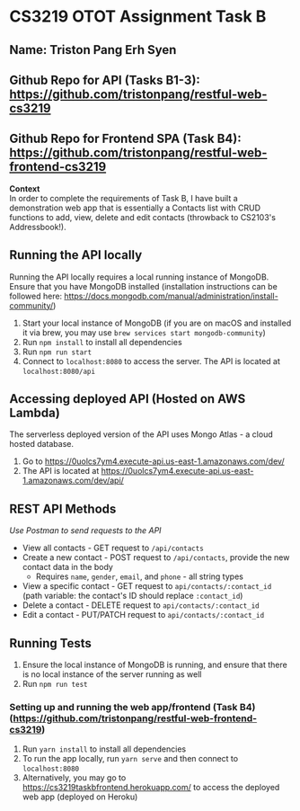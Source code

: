 # CS3219 OTOT Assignment Task B
## Name: Triston Pang Erh Syen
## Github Repo for API (Tasks B1-3): https://github.com/tristonpang/restful-web-cs3219
## Github Repo for Frontend SPA (Task B4): https://github.com/tristonpang/restful-web-frontend-cs3219
**Context**  
In order to complete the requirements of Task B, I have built a demonstration web app that is essentially a Contacts list with CRUD functions to add, view, delete and edit contacts (throwback to CS2103's Addressbook!).

## Running the API locally
Running the API locally requires a local running instance of MongoDB. Ensure that you have MongoDB installed (installation instructions can be followed here: https://docs.mongodb.com/manual/administration/install-community/)
1. Start your local instance of MongoDB (if you are on macOS and installed it via brew, you may use `brew services start mongodb-community`)
2. Run `npm install` to install all dependencies
3. Run `npm run start`
4. Connect to `localhost:8080` to access the server. The API is located at `localhost:8080/api`

## Accessing deployed API (Hosted on AWS Lambda)
The serverless deployed version of the API uses Mongo Atlas - a cloud hosted database.
1. Go to https://0uolcs7ym4.execute-api.us-east-1.amazonaws.com/dev/
2. The API is located at https://0uolcs7ym4.execute-api.us-east-1.amazonaws.com/dev/api/

## REST API Methods
*Use Postman to send requests to the API*
* View all contacts - GET request to `/api/contacts`
* Create a new contact - POST request to `/api/contacts`, provide the new contact data in the body
  * Requires `name`, `gender`, `email`, and `phone` - all string types
* View a specific contact - GET request to `api/contacts/:contact_id` (path variable: the contact's ID should replace `:contact_id`)
* Delete a contact - DELETE request to `api/contacts/:contact_id`
* Edit a contact - PUT/PATCH request to `api/contacts/:contact_id`

## Running Tests
1. Ensure the local instance of MongoDB is running, and ensure that there is no local instance of the server running as well
2. Run `npm run test`

### Setting up and running the web app/frontend (Task B4) (https://github.com/tristonpang/restful-web-frontend-cs3219)
1. Run `yarn install` to install all dependencies
2. To run the app locally, run `yarn serve` and then connect to `localhost:8080`
3. Alternatively, you may go to https://cs3219taskbfrontend.herokuapp.com/ to access the deployed web app (deployed on Heroku)
